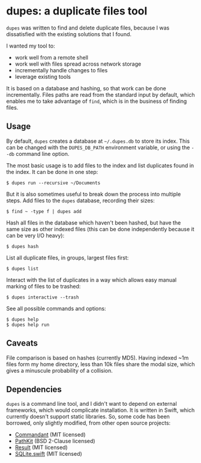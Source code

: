 dupes: a duplicate files tool
=============================

`dupes` was written to find and delete duplicate files, because I was dissatisfied with the existing solutions that I found.

I wanted my tool to:

 * work well from a remote shell
 * work well with files spread across network storage
 * incrementally handle changes to files
 * leverage existing tools

It is based on a database and hashing, so that work can be done incrementally. Files paths are read from the standard input by default, which enables me to take advantage of `find`, which is in the business of finding files.

Usage
-----

By default, `dupes` creates a database at `~/.dupes.db` to store its index. This can be changed with the `DUPES_DB_PATH` environment variable, or using the `--db` command line option.

The most basic usage is to add files to the index and list duplicates found in the index. It can be done in one step:

```
$ dupes run --recursive ~/Documents
```

But it is also sometimes useful to break down the process into multiple steps. Add files to the `dupes` database, recording their sizes:

```
$ find ~ -type f | dupes add
```

Hash all files in the database which haven't been hashed, but have the same size as other indexed files (this can be done independently because it can be very I/O heavy):

```
$ dupes hash
```

List all duplicate files, in groups, largest files first:

```
$ dupes list
```

Interact with the list of duplicates in a way which allows easy manual marking of files to be trashed:

```
$ dupes interactive --trash
```

See all possible commands and options:

```
$ dupes help
$ dupes help run
```

Caveats
-------

File comparison is based on hashes (currently MD5). Having indexed ~1m files form my home directory, less than 10k files share the modal size, which gives a minuscule probability of a collision.

Dependencies
------------

`dupes` is a command line tool, and I didn't want to depend on external frameworks, which would complicate installation. It is written in Swift, which currently doesn't support static libraries. So, some code has been borrowed, only slightly modified, from other open source projects:

 * [Commandant](https://github.com/Carthage/Commandant) (MIT licensed)
 * [PathKit](https://github.com/kylef/PathKit) (BSD 2-Clause licensed)
 * [Result](https://github.com/antitypical/Result) (MIT licensed)
 * [SQLite.swift](https://github.com/stephencelis/SQLite.swift) (MIT licensed)
